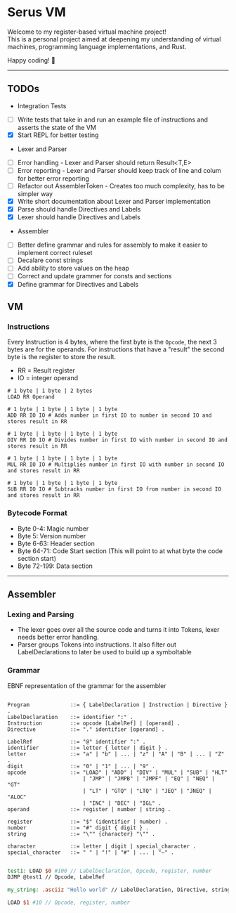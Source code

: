 # Serus VM

Welcome to my register-based virtual machine project!  
This is a personal project aimed at deepening my understanding of virtual machines, programming language implementations, and Rust.

Happy coding! 🚀

---

## TODOs

- Integration Tests
- [ ] Write tests that take in and run an example file of instructions and asserts the state of the VM
- [x] Start REPL for better testing

- Lexer and Parser
- [ ] Error handling - Lexer and Parser should return Result<T,E>
- [ ] Error reporting - Lexer and Parser should keep track of line and colum for better error reporting
- [ ] Refactor out AssemblerToken - Creates too much complexity, has to be simpler way
- [x] Write short documentation about Lexer and Parser implementation
- [x] Parse should handle Directives and Labels
- [x] Lexer should handle Directives and Labels

- Assembler
- [ ] Better define grammar and rules for assembly to make it easier to implement correct ruleset
- [ ] Decalare const strings
- [ ] Add ability to store values on the heap
- [ ] Correct and update grammer for consts and sections
- [x] Define grammar for Directives and Labels

## VM

### Instructions

Every Instruction is 4 bytes, where the first byte is the `Opcode`, the next 3 bytes are for the operands.
For instructions that have a "result" the second byte is the register to store the result.

- RR = Result register
- IO = integer operand

```
# 1 byte | 1 byte | 2 bytes
LOAD RR Operand

# 1 byte | 1 byte | 1 byte | 1 byte
ADD RR IO IO # Adds number in first IO to number in second IO and stores result in RR

# 1 byte | 1 byte | 1 byte | 1 byte
DIV RR IO IO # Divides number in first IO with number in second IO and stores result in RR

# 1 byte | 1 byte | 1 byte | 1 byte
MUL RR IO IO # Multiplies number in first IO with number in second IO and stores result in RR

# 1 byte | 1 byte | 1 byte | 1 byte
SUB RR IO IO # Subtracks number in first IO from number in second IO and stores result in RR

```

### Bytecode Format

- Byte 0-4: Magic number
- Byte 5: Version number
- Byte 6-63: Header section
- Byte 64-71: Code Start section (This will point to at what byte the code section start)
- Byte 72-199: Data section

---

## Assembler

### Lexing and Parsing

- The lexer goes over all the source code and turns it into Tokens, lexer needs better error handling.
- Parser groups Tokens into instructions. It also filter out LabelDeclarations to later be used to build
  up a symboltable

### Grammar

EBNF representation of the grammar for the assembler

```EBNF

Program             ::= { LabelDeclaration | Instruction | Directive } .
LabelDeclaration    ::= identifier ":" .
Instruction         ::= opcode [LabelRef] | [operand] .
Directive           ::= "." identifier [operand] .

LabelRef            ::= "@" identifier ":" .
identifier          ::= letter { letter | digit } .
letter              ::= "a" | "b" | ... | "z" | "A" | "B" | ... | "Z" .
digit               ::= "0" | "1" | ... | "9" .
opcode              ::= "LOAD" | "ADD" | "DIV" | "MUL" | "SUB" | "HLT"
                        | "JMP" | "JMPB" | "JMPF" | "EQ" | "NEQ" | "GT"
                        | "LT" | "GTQ" | "LTQ" | "JEQ" | "JNEQ" | "ALOC"
                        | "INC" | "DEC" | "IGL" .
operand             ::= register | number | string .

register            ::= "$" (identifier | number) .
number              ::= "#" digit { digit } .
string              ::= "\"" {character} "\"" .

character           ::= letter | digit | special_character .
special_character   ::= " " | "!" | "#" | ... | "~" .


```

```MIPS
test1: LOAD $0 #100 // LabelDeclaration, Opcode, register, number
DJMP @test1 // Opcode, LabelRef
```

```MIPS
my_string: .asciiz "Hello world" // LabelDeclaration, Directive, string
```

```MIPS
LOAD $1 #10 // Opcode, register, number
```
